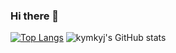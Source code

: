 ### Hi there 👋

[![Top Langs](https://github-readme-stats.vercel.app/api/top-langs/?username=kymkyj&exclude_repo=github-readme-stats,kymkyj.github.io)](https://github.com/kymkyj/github-readme-stats)
![kymkyj's GitHub stats](https://github-readme-stats.vercel.app/api?username=kymkyj&show_icons=true&theme=dracula)
